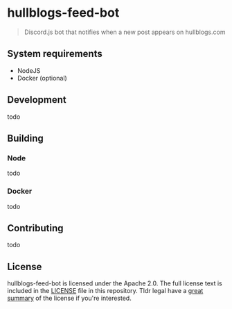 # hullblogs-feed-bot

> Discord.js bot that notifies when a new post appears on hullblogs.com 

## System requirements

 - NodeJS
 - Docker (optional)

## Development

todo

## Building

### Node

todo

### Docker

todo

## Contributing

todo

## License

hullblogs-feed-bot is licensed under the Apache 2.0. The full license text is included in the [LICENSE](LICENSE) file in this repository. Tldr legal have a [great summary](https://tldrlegal.com/license/apache-license-2.0-(apache-2.0)) of the license if you're interested.

